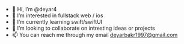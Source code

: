 - 👋 Hi, I’m @deyar4
- 👀 I’m interested in fullstack web / ios
- 🌱 I’m currently learning swift/swiftUI
- 💞️ I’m looking to collaborate on intresting ideas or projects
- 📫 You can reach me through my email deyarbakr1997@gmail.com

